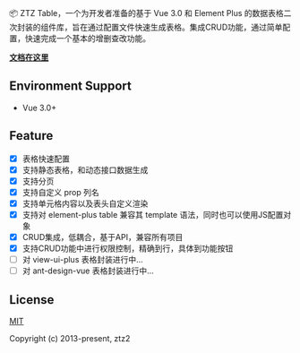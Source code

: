 

📦  ZTZ Table，一个为开发者准备的基于 Vue 3.0 和 Element Plus 的数据表格二次封装的组件库，旨在通过配置文件快速生成表格。集成CRUD功能，通过简单配置，快速完成一个基本的增删查改功能。

**[文档在这里](https://ztz-table.andou.live)**

## Environment Support

* Vue 3.0+

## Feature

- [x] 表格快速配置
- [x] 支持静态表格，和动态接口数据生成
- [x] 支持分页
- [x] 支持自定义 prop 列名
- [x] 支持单元格内容以及表头自定义渲染
- [x] 支持对 element-plus table 兼容其 template 语法，同时也可以使用JS配置对象
- [x] CRUD集成，低耦合，基于API，兼容所有项目
- [x] 支持CRUD功能中进行权限控制，精确到行，具体到功能按钮
- [ ] 对 view-ui-plus 表格封装进行中...
- [ ] 对 ant-design-vue 表格封装进行中...

## License

[MIT](https://opensource.org/licenses/MIT)

Copyright (c) 2013-present, ztz2

